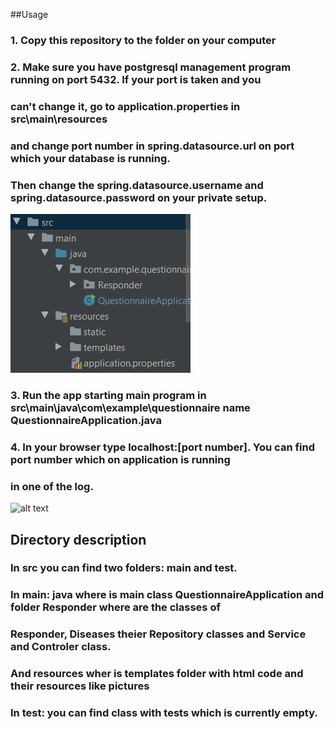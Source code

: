 ##Usage

### 1. Copy this repository to the folder on your computer

### 2. Make sure you have postgresql management program running on port 5432. If your port is taken and you
### can't change it, go to application.properties in src\main\resources

### and change port number in spring.datasource.url on port which your database is running.
### Then change the spring.datasource.username and spring.datasource.password on your private setup.

![alt text](README_Picture/app_prop.png)

### 3. Run the app starting main program in src\main\java\com\example\questionnaire name QuestionnaireApplication.java

### 4. In your browser type localhost:[port number]. You can find port number which on application is running
### in one of the log.

![alt text](README_Picture/port.png)

## Directory description

### In src you can find two folders: main and test.
### In main: java where is main class QuestionnaireApplication and folder Responder where are the classes of
### Responder, Diseases theier Repository classes and Service and Controler class.
### And resources wher is templates folder with html code and their resources like pictures
### In test: you can find class with tests which is currently empty.